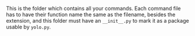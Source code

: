 This is the folder which contains all your commands. Each command file has to have their function name the same as the filename, besides the extension, and this folder must have an `__init__.py` to mark it as a package usable by `yolo.py`.
